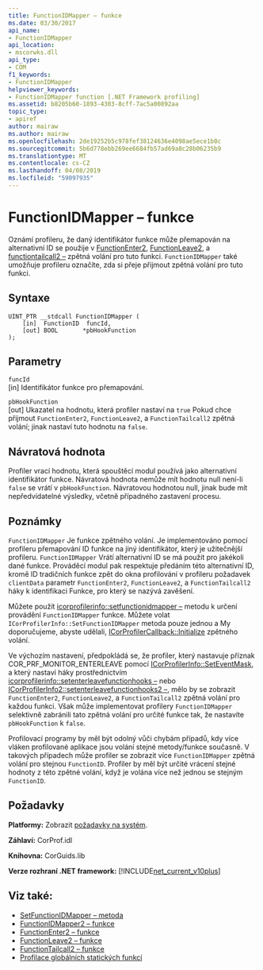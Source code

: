 ```yaml
---
title: FunctionIDMapper – funkce
ms.date: 03/30/2017
api_name:
- FunctionIDMapper
api_location:
- mscorwks.dll
api_type:
- COM
f1_keywords:
- FunctionIDMapper
helpviewer_keywords:
- FunctionIDMapper function [.NET Framework profiling]
ms.assetid: b8205b60-1893-4303-8cff-7ac5a00892aa
topic_type:
- apiref
author: mairaw
ms.author: mairaw
ms.openlocfilehash: 2de19252b5c978fef38124636e4098ae5ece1b0c
ms.sourcegitcommit: 5b6d778ebb269ee6684fb57ad69a8c28b06235b9
ms.translationtype: MT
ms.contentlocale: cs-CZ
ms.lasthandoff: 04/08/2019
ms.locfileid: "59097935"
---
```

# <a name="functionidmapper-function"></a>FunctionIDMapper – funkce
Oznámí profileru, že daný identifikátor funkce může přemapován na alternativní ID se použije v [FunctionEnter2](../../../../docs/framework/unmanaged-api/profiling/functionenter2-function.md), [FunctionLeave2](../../../../docs/framework/unmanaged-api/profiling/functionleave2-function.md), a [functiontailcall2 –](../../../../docs/framework/unmanaged-api/profiling/functiontailcall2-function.md) zpětná volání pro tuto funkci. `FunctionIDMapper` také umožňuje profileru označíte, zda si přeje přijmout zpětná volání pro tuto funkci.  
  
## <a name="syntax"></a>Syntaxe  
  
```  
UINT_PTR __stdcall FunctionIDMapper (  
    [in]  FunctionID  funcId,   
    [out] BOOL       *pbHookFunction  
);  
```  
  
## <a name="parameters"></a>Parametry  
 `funcId`  
 [in] Identifikátor funkce pro přemapování.  
  
 `pbHookFunction`  
 [out] Ukazatel na hodnotu, která profiler nastaví na `true` Pokud chce přijmout `FunctionEnter2`, `FunctionLeave2`, a `FunctionTailcall2` zpětná volání; jinak nastaví tuto hodnotu na `false`.  
  
## <a name="return-value"></a>Návratová hodnota  
 Profiler vrací hodnotu, která spouštěcí modul používá jako alternativní identifikátor funkce. Návratová hodnota nemůže mít hodnotu null není-li `false` se vrátí v `pbHookFunction`. Návratovou hodnotou null, jinak bude mít nepředvídatelné výsledky, včetně případného zastavení procesu.  
  
## <a name="remarks"></a>Poznámky  
 `FunctionIDMapper` Je funkce zpětného volání. Je implementováno pomocí profileru přemapování ID funkce na jiný identifikátor, který je užitečnější profileru. `FunctionIDMapper` Vrátí alternativní ID se má použít pro jakékoli dané funkce. Prováděcí modul pak respektuje předáním této alternativní ID, kromě ID tradičních funkce zpět do okna profilování v profileru požadavek `clientData` parametr `FunctionEnter2`, `FunctionLeave2`, a `FunctionTailcall2` háky k identifikaci Funkce, pro který se nazývá zavěšení.  
  
 Můžete použít [icorprofilerinfo::setfunctionidmapper –](../../../../docs/framework/unmanaged-api/profiling/icorprofilerinfo-setfunctionidmapper-method.md) metodu k určení provádění `FunctionIDMapper` funkce. Můžete volat `ICorProfilerInfo::SetFunctionIDMapper` metoda pouze jednou a My doporučujeme, abyste udělali, [ICorProfilerCallback::Initialize](../../../../docs/framework/unmanaged-api/profiling/icorprofilercallback-initialize-method.md) zpětného volání.  
  
 Ve výchozím nastavení, předpokládá se, že profiler, který nastavuje příznak COR_PRF_MONITOR_ENTERLEAVE pomocí [ICorProfilerInfo::SetEventMask](../../../../docs/framework/unmanaged-api/profiling/icorprofilerinfo-seteventmask-method.md), a který nastaví háky prostřednictvím [icorprofilerinfo::setenterleavefunctionhooks –](../../../../docs/framework/unmanaged-api/profiling/icorprofilerinfo-setenterleavefunctionhooks-method.md) nebo [ICorProfilerInfo2::setenterleavefunctionhooks2 –](../../../../docs/framework/unmanaged-api/profiling/icorprofilerinfo2-setenterleavefunctionhooks2-method.md), mělo by se zobrazit `FunctionEnter2`, `FunctionLeave2`, a `FunctionTailcall2` zpětná volání pro každou funkci. Však může implementovat profilery `FunctionIDMapper` selektivně zabránili tato zpětná volání pro určité funkce tak, že nastavíte `pbHookFunction` k `false`.  
  
 Profilovací programy by měl být odolný vůči chybám případů, kdy více vláken profilované aplikace jsou volání stejné metody/funkce současně. V takových případech může profiler se zobrazit více `FunctionIDMapper` zpětná volání pro stejnou `FunctionID`. Profiler by měl být určité vrácení stejné hodnoty z této zpětné volání, když je volána více než jednou se stejným `FunctionID`.  
  
## <a name="requirements"></a>Požadavky  
 **Platformy:** Zobrazit [požadavky na systém](../../../../docs/framework/get-started/system-requirements.md).  
  
 **Záhlaví:** CorProf.idl  
  
 **Knihovna:** CorGuids.lib  
  
 **Verze rozhraní .NET framework:** [!INCLUDE[net_current_v10plus](../../../../includes/net-current-v10plus-md.md)]  
  
## <a name="see-also"></a>Viz také:

- [SetFunctionIDMapper – metoda](../../../../docs/framework/unmanaged-api/profiling/icorprofilerinfo-setfunctionidmapper-method.md)
- [FunctionIDMapper2 – funkce](../../../../docs/framework/unmanaged-api/profiling/functionidmapper2-function.md)
- [FunctionEnter2 – funkce](../../../../docs/framework/unmanaged-api/profiling/functionenter2-function.md)
- [FunctionLeave2 – funkce](../../../../docs/framework/unmanaged-api/profiling/functionleave2-function.md)
- [FunctionTailcall2 – funkce](../../../../docs/framework/unmanaged-api/profiling/functiontailcall2-function.md)
- [Profilace globálních statických funkcí](../../../../docs/framework/unmanaged-api/profiling/profiling-global-static-functions.md)
